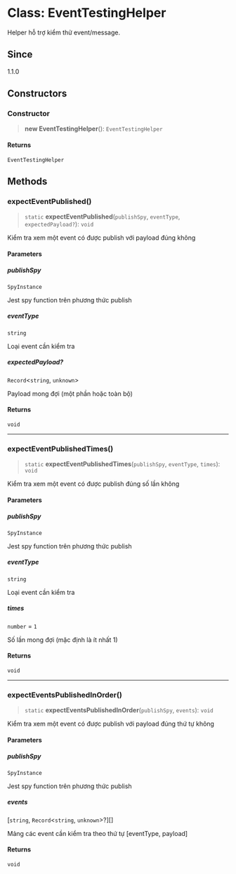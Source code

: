 # Class: EventTestingHelper

Helper hỗ trợ kiểm thử event/message.

## Since

1.1.0

## Constructors

<a id="constructor"></a>

### Constructor

> **new EventTestingHelper**(): `EventTestingHelper`

#### Returns

`EventTestingHelper`

## Methods

<a id="expecteventpublished"></a>

### expectEventPublished()

> `static` **expectEventPublished**(`publishSpy`, `eventType`, `expectedPayload?`): `void`

Kiểm tra xem một event có được publish với payload đúng không

#### Parameters

##### publishSpy

`SpyInstance`

Jest spy function trên phương thức publish

##### eventType

`string`

Loại event cần kiểm tra

##### expectedPayload?

`Record`\<`string`, `unknown`\>

Payload mong đợi (một phần hoặc toàn bộ)

#### Returns

`void`

---

<a id="expecteventpublishedtimes"></a>

### expectEventPublishedTimes()

> `static` **expectEventPublishedTimes**(`publishSpy`, `eventType`, `times`): `void`

Kiểm tra xem một event có được publish đúng số lần không

#### Parameters

##### publishSpy

`SpyInstance`

Jest spy function trên phương thức publish

##### eventType

`string`

Loại event cần kiểm tra

##### times

`number` = `1`

Số lần mong đợi (mặc định là ít nhất 1)

#### Returns

`void`

---

<a id="expecteventspublishedinorder"></a>

### expectEventsPublishedInOrder()

> `static` **expectEventsPublishedInOrder**(`publishSpy`, `events`): `void`

Kiểm tra xem một event có được publish với payload đúng thứ tự không

#### Parameters

##### publishSpy

`SpyInstance`

Jest spy function trên phương thức publish

##### events

\[`string`, `Record`\<`string`, `unknown`\>?\][]

Mảng các event cần kiểm tra theo thứ tự [eventType, payload]

#### Returns

`void`
